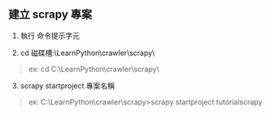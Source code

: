 ## 建立 scrapy 專案  

1. 執行 命令提示字元  

2. cd 磁碟槽:\LearnPython\crawler\scrapy\  
> ex: cd C:\LearnPython\crawler\scrapy\  

3. scrapy startproject 專案名稱  
> ex: C:\LearnPython\crawler\scrapy\>scrapy startproject tutorialscrapy  
